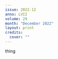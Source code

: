 ```yaml
---
issue: 2022-12
anno: LVII
volume: 29
month: "December 2022"
layout: print
credits:
  cover: ""
---
```

thing